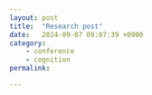 ```yaml
---
layout: post
title:  "Research post"
date:   2024-09-07 09:07:39 +0900
category:
    - conference
    - cognition
permalink: 

---
```

